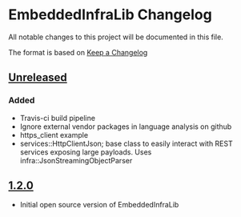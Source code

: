 # EmbeddedInfraLib Changelog

All notable changes to this project will be documented in this file.


The format is based on [Keep a Changelog](http://keepachangelog.com/en/1.0.0/)

## [Unreleased]

### Added

- Travis-ci build pipeline
- Ignore external vendor packages in language analysis on github
- https_client example
- services::HttpClientJson; base class to easily interact with REST services exposing large payloads. Uses infra::JsonStreamingObjectParser

## [1.2.0]

- Initial open source version of EmbeddedInfraLib

[Unreleased]: https://github.com/philips-software/embeddedinfralib/compare/v1.2.0...HEAD
[1.2.0]: https://github.com/philips-software/embeddedinfralib/releases/tag/v1.2.0
